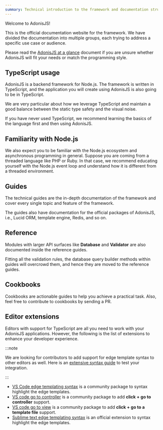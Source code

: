 ```yaml
---
summary: Technical introduction to the framework and documentation structure.
---
```


Welcome to AdonisJS!

This is the official documentation website for the framework. We have divided the documentation into multiple groups, each trying to address a specific use case or audience.

Please read the [AdonisJS at a glance](https://adonisjs.com/adonisjs-at-a-glance) document if you are unsure whether AdonisJS will fit your needs or match the programming style.

## TypeScript usage

AdonisJS is a backend framework for Node.js. The framework is written in TypeScript, and the application you will create using AdonisJS is also going to be in TypeScript.

We are very particular about how we leverage TypeScript and maintain a good balance between the static type safety and the visual noise.

If you have never used TypeScript, we recommend learning the basics of the language first and then using AdonisJS.

## Familiarity with Node.js 

We also expect you to be familiar with the Node.js ecosystem and asynchronous programming in general. Suppose you are coming from a threaded language like PHP or Ruby. In that case, we recommend educating yourself with the Node.js event loop and understand how it is different from a threaded environment.


## Guides

The technical guides are the in-depth documentation of the framework and cover every single topic and feature of the framework.

The guides also have documentation for the official packages of AdonisJS, i.e., Lucid ORM, template engine, Redis, and so on.

## Reference

Modules with larger API surfaces like **Database** and **Validator** are also documented inside the reference guides.

Fitting all the validation rules, the database query builder methods within guides will overcrowd them, and hence they are moved to the reference guides.

## Cookbooks

Cookbooks are actionable guides to help you achieve a practical task. Also, feel free to contribute to cookbooks by sending a PR.

## Editor extensions

Editors with support for TypeScript are all you need to work with your AdonisJS applications. However, the following is the list of extensions to enhance your developer experience.

:::note

We are looking for contributors to add support for edge template syntax to other editors as well. Here is an [extensive syntax guide](https://github.com/edge-js/syntax) to test your integration.

:::

- [VS Code edge templating syntax](https://marketplace.visualstudio.com/items?itemName=luongnd.edge) is a community package to syntax highlight the edge templates.
- [VS code go to controller](https://marketplace.visualstudio.com/items?itemName=stef-k.adonis-js-goto-controller) is a community package to add **click + go to controller** support.
- [VS code go to view](https://marketplace.visualstudio.com/items?itemName=stef-k.adonis-js-goto-view) is a community package to add **click + go to a template file** support.
- [Sublime text edge templating syntax](https://github.com/edge-js/edge-sublime) is an official extension to syntax highlight the edge templates.
